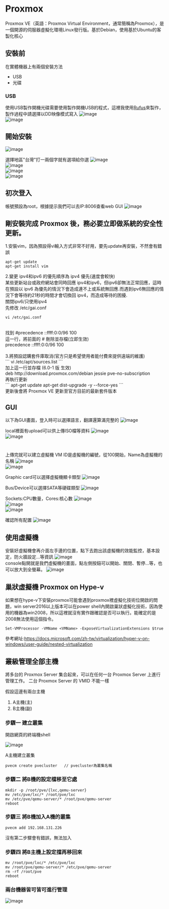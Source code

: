 # Proxmox

Proxmox VE（英語：Proxmox Virtual Environment，通常簡稱為Proxmox），是一個開源的伺服器虛擬化環境Linux發行版。基於Debian，使用基於Ubuntu的客製化核心

## 安裝前

在實體機器上有兩個安裝方法
- USB
- 光碟

### USB
使用USB製作開機光碟需要使用製作開機USB的程式，這裡我使用<a href="https://rufus.ie/">Rufus</a>來製作，製作過程中請選擇以DD映像模式寫入
![image](proxmox/usb-1.PNG)</br>
![image](proxmox/usb-2.PNG)</br>

## 開始安裝

![image](proxmox/install-1.PNG)</br>

選擇地區"台灣"打一兩個字就有選項給你選
![image](proxmox/install-2.PNG)</br>
![image](proxmox/install-3.PNG)</br>
![image](proxmox/install-4.PNG)</br>
![image](proxmox/install-5.PNG)</br>

## 初次登入

帳號預設為root，根據提示我們可以去IP:8006查看web GUI
![image](proxmox/start1.PNG)</br>

## 剛安裝完成 Proxmox 後，務必要立即做系統的安全性更新。

1.安裝vim，因為預設得vi輸入方式非常不好用，要先update再安裝，不然會有錯誤

```
apt-get update
apt-get install vim
```


2.變更 ipv4和ipv6 的優先順序為 ipv4 優先(速度會較快)<br>
某些更新站台或政府網站會同時回應 ipv4和ipv6，但ipv6卻無法正常回應，這時在預設以 ipv6 為優先的情況下會造成連不上或系統無回應.而遇到ipv6無回應的情況下會等待約21秒的時間才會切換回 ipv4，而造成等待的困擾.
<br>
關閉ipv6/只使用ipv4<br>
先修改 /etc/gai.conf<br>
```
vi /etc/gai.conf
```
<br>
找到
#precedence ::ffff:0:0/96  100<br>
這一行，將前面的 # 刪除並存檔(立即生效)<br>
precedence ::ffff:0:0/96  100<br>

<br>
3.將預設認購套件庫取消(官方只是希望使用者能付費來提供遠端的維護)<br>
```
vi /etc/apt/sources.list
```
<br>
加上這一行並存檔 (6.0-1 版 生效)<br>
deb http://download.proxmox.com/debian jessie pve-no-subscription<br>
再執行更新<br>
```
apt-get update
apt-get dist-upgrade -y --force-yes
```
<br>
更新後會將 Proxmox VE 更新至官方目前的最新套件版本

## GUI

以下為GUI畫面，登入時可以選擇語言，翻譯還算滿完整的
![image](proxmox/start2.PNG)</br>

local裡面有upload可以供上傳ISO檔等資料
![image](proxmox/start3.PNG)</br>
![image](proxmox/start4.PNG)</br>

# 

上傳完就可以建立虛擬機 VM ID是虛擬機的編號，從100開始，Name為虛擬機的名稱
![image](proxmox/start5.PNG)</br>
![image](proxmox/start6.PNG)</br>

Graphic card可以選擇虛擬機顯卡類型
![image](proxmox/start7.PNG)</br>

Bus/Device可以選擇SATA等硬碟類型
![image](proxmox/start8.PNG)</br>

Sockets:CPU數量，Cores:核心數
![image](proxmox/start9.PNG)</br>
![image](proxmox/start10.PNG)</br>
![image](proxmox/start11.PNG)</br>

確認所有配置
![image](proxmox/start12.PNG)</br>

## 使用虛擬機

安裝好虛擬機會再介面左手邊的位置，點下去跑出該虛擬機的效能監控，基本設定，防火牆設定...等資訊
![image](proxmox/vm-1.PNG)</br>
console點開就是我們虛擬機的畫面，點左側按鈕可以開始、關閉、暫停...等，也可以放大到全螢幕。
![image](proxmox/vm-2.PNG)</br>

## 巢狀虛擬機 Proxmox on Hype-v

如果想在hype-v下安裝proxmox可能會遇到proxmox裡虛擬化技術位開啟的問題，win server2016以上版本可以在power shell內開啟巢狀虛擬化技術，因為使用的機器為win2008，所以這裡就沒有實作跟確認是否可以執行。能確定的是2008無法使用這個指令。
```
Set-VMProcessor -VMName <VMName> -ExposeVirtualizationExtensions $true
```
參考網址:https://docs.microsoft.com/zh-tw/virtualization/hyper-v-on-windows/user-guide/nested-virtualization

## 叢級管理全部主機

將多台的 Proxmox Server 集合起來，可以在任何一台 Proxmox Server 上進行管理工作。
二台 Proxmox Server 的 VMID 不能一樣

假設這邊有兩台主機
1. A主機(主)
2. B主機(副)

### 步驟一 建立叢集

開啟網頁的終端機shell

![image](https://github.com/leoa12412a/Proxmox/blob/master/proxmox/shell.PNG)</br>

A主機建立叢集
```
pvecm create pvecluster   // pvecluster為叢集名稱
```

### 步驟二 將B機的設定檔移至它處 

```
mkdir -p /root/pve/{lxc,qemu-server} 
mv /etc/pve/lxc/* /root/pve/lxc 
mv /etc/pve/qemu-server/* /root/pve/qemu-server 
reboot 
```

### 步驟三 將B機加入A機的叢集

```
pvecm add 192.168.131.226 
```

沒有第二步驟會有錯誤，無法加入

### 步驟四 將B主機上設定擋再移回來

```
mv /root/pve/lxc/* /etc/pve/lxc 
mv /root/pve/qemu-server/* /etc/pve/qemu-server 
rm -rf /root/pve 
reboot 
```

### 兩台機器皆可皆可進行管理

![image](https://github.com/leoa12412a/Proxmox/blob/master/proxmox/vm.PNG)</br>

